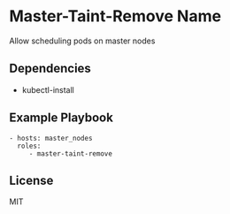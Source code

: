 Master-Taint-Remove Name
=========

Allow scheduling pods on master nodes

Dependencies
------------

* kubectl-install

Example Playbook
----------------

    - hosts: master_nodes
      roles:
         - master-taint-remove

License
-------

MIT
